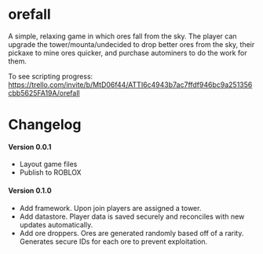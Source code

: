 # orefall

A simple, relaxing game in which ores fall from the sky. The player can upgrade the tower/mounta/undecided to drop better ores from the sky, their pickaxe to mine ores quicker, and purchase autominers to do the work for them.

To see scripting progress:
https://trello.com/invite/b/MtD06f44/ATTI6c4943b7ac7ffdf946bc9a251356cbb5625FA19A/orefall

# Changelog

#### Version 0.0.1

- Layout game files
- Publish to ROBLOX

#### Version 0.1.0

- Add framework. Upon join players are assigned a tower.
- Add datastore. Player data is saved securely and reconciles with new updates automatically.
- Add ore droppers. Ores are generated randomly based off of a rarity. Generates secure IDs for each ore to prevent exploitation.